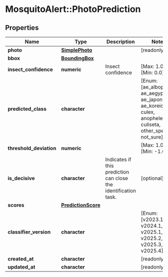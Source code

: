 # MosquitoAlert::PhotoPrediction


## Properties
Name | Type | Description | Notes
------------ | ------------- | ------------- | -------------
**photo** | [**SimplePhoto**](SimplePhoto.md) |  | [readonly] 
**bbox** | [**BoundingBox**](BoundingBox.md) |  | 
**insect_confidence** | **numeric** | Insect confidence | [Max: 1.0] [Min: 0.0] 
**predicted_class** | **character** |  | [Enum: [ae_albopictus, ae_aegypti, ae_japonicus, ae_koreicus, culex, anopheles, culiseta, other_species, not_sure]] 
**threshold_deviation** | **numeric** |  | [Max: 1.0] [Min: -1.0] 
**is_decisive** | **character** | Indicates if this prediction can close the identification task. | [optional] 
**scores** | [**PredictionScore**](PredictionScore.md) |  | 
**classifier_version** | **character** |  | [Enum: [v2023.1, v2024.1, v2025.1, v2025.2, v2025.3, v2025.4]] 
**created_at** | **character** |  | [readonly] 
**updated_at** | **character** |  | [readonly] 


